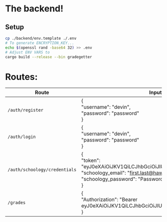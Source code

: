 # The backend!

## Setup

```bash
cp ./backend/env.template ./.env
# To generate ENCRYPTION_KEY...
echo $(openssl rand -base64 32) >> .env
# Adjust ENV VARS to 
cargo build --release --bin gradegetter
```

# Routes:

| Route                         | Input                                                                                                                                                                             | Function                             |
| ----------------------------- | --------------------------------------------------------------------------------------------------------------------------------------------------------------------------------- | ------------------------------------ |
| `/auth/register`              | {<br/>    "username": "devin",<br/>    "password": "password"<br/>}                                                                                                               | Adds user to database                |
| `/auth/login`                 | {<br/> "username": "devin",<br/> "password": "password"<br/>}                                                                                                                     | returns JWT if login info is correct |
| `/auth/schoology/credentials` | {<br/>    "token": "eyJ0eXAiOiJKV1QiLCJhbGciOiJIUzI1NiJ9.XXXXXX.XXXXXX",<br/>    "schoology_email": "first.last@hawks.tech",<br/>    "schoology_password": "PasswordofUser"<br/>} | adds schoology info to database      |
| `/grades`                     | {<br/>    "Authorization": "Bearer eyJ0eXAiOiJKV1QiLCJhbGciOiJIUzI1NiJ9.XXXXXX.XXXXXX"<br/>}                                                                                                     | returns grades                       |


